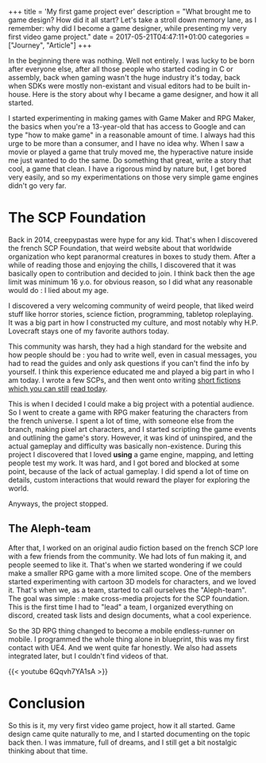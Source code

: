 +++
title = 'My first game project ever'
description = "What brought me to game design? How did it all start? Let's take a stroll down memory lane, as I remember: why did I become a game designer, while presenting my very first video game project."
date = 2017-05-21T04:47:11+01:00
categories = ["Journey", "Article"]
+++

In the beginning there was nothing. Well not entirely. I was lucky to be born after everyone else, after all those people who started coding in C or assembly, back when gaming wasn't the huge industry it's today, back when SDKs were mostly non-existant and visual editors had to be built in-house. Here is the story about why I became a game designer, and how it all started.

I started experimenting in making games with Game Maker and RPG Maker, the basics when you're a 13-year-old that has access to Google and can type "how to make game" in a reasonable amount of time. I always had this urge to be more than a consumer, and I have no idea why. When I saw a movie or played a game that truly moved me, the hyperactive nature inside me just wanted to do the same. Do something that great, write a story that cool, a game that clean. I have a rigorous mind by nature but, I get bored very easily, and so my experimentations on those very simple game engines didn't go very far.

# The SCP Foundation

Back in 2014, creepypastas were hype for any kid. That's when I discovered the french SCP Foundation, that weird website about that worldwide organization who kept paranormal creatures in boxes to study them. After a while of reading those and enjoying the chills, I discovered that it was basically open to contribution and decided to join. I think back then the age limit was minimum 16 y.o. for obvious reason, so I did what any reasonable would do : I lied about my age.

I discovered a very welcoming community of weird people, that liked weird stuff like horror stories, science fiction, programming, tabletop roleplaying. It was a big part in how I constructed my culture, and most notably why H.P. Lovecraft stays one of my favorite authors today. 

This community was harsh, they had a high standard for the website and how people should be : you had to write well, even in casual messages, you had to read the guides and only ask questions if you can't find the info by yourself. I think this experience educated me and played a big part in who I am today. I wrote a few SCPs, and then went onto writing [short fictions](http://fondationscp.wikidot.com/dilemme) [which you can still](http://fondationscp.wikidot.com/reminiscence) [read today](http://fondationscp.wikidot.com/dossier-personnel-du-dr-topy).

This is when I decided I could make a big project with a potential audience. So I went to create a game with RPG maker featuring the characters from the french universe. I spent a lot of time, with someone else from the branch, making pixel art characters, and I started scripting the game events and outlining the game's story. However, it was kind of uninspired, and the actual gameplay and difficulty was basically non-existence. During this project I discovered that I loved **using** a game engine, mapping, and letting people test my work. It was hard, and I got bored and blocked at some point, because of the lack of actual gameplay. I did spend a lot of time on details, custom interactions that would reward the player for exploring the world.

Anyways, the project stopped.

## The Aleph-team

After that, I worked on an original audio fiction based on the french SCP lore with a few friends from the community. We had lots of fun making it, and people seemed to like it. That's when we started wondering if we could make a smaller RPG game with a more limited scope. One of the members started experimenting with cartoon 3D models for characters, and we loved it. That's when we, as a team, started to call ourselves the "Aleph-team". The goal was simple : make cross-media projects for the SCP foundation. This is the first time I had to "lead" a team, I organized everything on discord, created task lists and design documents, what a cool experience.

So the 3D RPG thing changed to become a mobile endless-runner on mobile. I programmed the whole thing alone in blueprint, this was my first contact with UE4. And we went quite far honestly. We also had assets integrated later, but I couldn't find videos of that.

{{< youtube 6Qqvh7YA1sA >}}

# Conclusion

So this is it, my very first video game project, how it all started. Game design came quite naturally to me, and I started documenting on the topic back then. I was immature, full of dreams, and I still get a bit nostalgic thinking about that time.